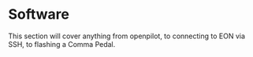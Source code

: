 # Software

This section will cover anything from openpilot, to connecting to EON via SSH, to flashing a Comma Pedal.

